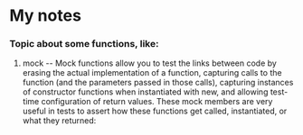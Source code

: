 # My notes

### Topic about some functions, like:
1. mock -- Mock functions allow you to test the links between code by erasing the actual implementation of a function, capturing calls to the function (and the parameters passed in those calls), capturing instances of constructor functions when instantiated with new, and allowing test-time configuration of return values. These mock members are very useful in tests to assert how these functions get called, instantiated, or what they returned: